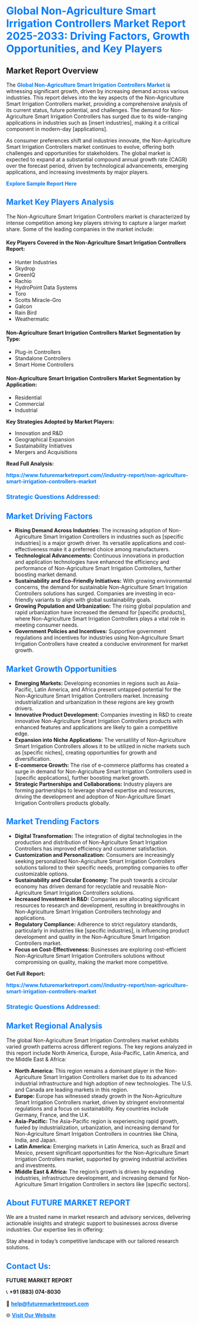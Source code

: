 <h1 style="color: #007BFF;">Global Non-Agriculture Smart Irrigation Controllers Market Report 2025-2033: Driving Factors, Growth Opportunities, and Key Players</h1>

<section id="overview">
<h2>Market Report Overview</h2>
<p>The <a href="https://www.futuremarketreport.com//industry-report/non-agriculture-smart-irrigation-controllers-market" style="color: #007BFF; text-decoration: none;"><strong>Global Non-Agriculture Smart Irrigation Controllers Market</strong></a> is witnessing significant growth, driven by increasing demand across various industries. This report delves into the key aspects of the Non-Agriculture Smart Irrigation Controllers market, providing a comprehensive analysis of its current status, future potential, and challenges. The demand for Non-Agriculture Smart Irrigation Controllers has surged due to its wide-ranging applications in industries such as [insert industries], making it a critical component in modern-day [applications].</p>
<p>As consumer preferences shift and industries innovate, the Non-Agriculture Smart Irrigation Controllers market continues to evolve, offering both challenges and opportunities for stakeholders. The global market is expected to expand at a substantial compound annual growth rate (CAGR) over the forecast period, driven by technological advancements, emerging applications, and increasing investments by major players.</p>
</section>

<section id="overview">
<p><a href="https://www.futuremarketreport.com//request-sample/reportId=52519" style="color: #007BFF; text-decoration: none;"><strong>Explore Sample Report Here</strong></a></p>
</section>

<section id="key-players">
<h2 style="color: #007BFF;">Market Key Players Analysis</h2>
<p>The Non-Agriculture Smart Irrigation Controllers market is characterized by intense competition among key players striving to capture a larger market share. Some of the leading companies in the market include:</p>
<h4>Key Players Covered in the Non-Agriculture Smart Irrigation Controllers Report:</h4>
<ul><li>Hunter Industries</li><li>Skydrop</li><li>GreenIQ</li><li>Rachio</li><li>HydroPoint Data Systems</li><li>Toro</li><li>Scotts Miracle-Gro</li><li>Galcon</li><li>Rain Bird</li><li>Weathermatic</li></ul>
<h4>Non-Agriculture Smart Irrigation Controllers Market Segmentation by Type:</h4>
<ul><li>Plug-in Controllers</li><li>Standalone Controllers</li><li>Smart Home Controllers</li></ul>

<h4>Non-Agriculture Smart Irrigation Controllers Market Segmentation by Application:</h4>
<ul><li>Residential</li><li>Commercial</li><li>Industrial</li></ul>
<p><strong>Key Strategies Adopted by Market Players:</strong></p>
<ul>
<li>Innovation and R&D</li>
<li>Geographical Expansion</li>
<li>Sustainability Initiatives</li>
<li>Mergers and Acquisitions</li>
</ul>
</section>

<section>
<p><strong>Read Full Analysis: </strong></p><a href="https://www.futuremarketreport.com//industry-report/non-agriculture-smart-irrigation-controllers-market" style="color: #007BFF; text-decoration: none;"><strong>https://www.futuremarketreport.com//industry-report/non-agriculture-smart-irrigation-controllers-market</strong></a>
<h3 style="color: #007BFF;">Strategic Questions Addressed:</h3>
</section>

<section id="driving-factors">
<h2 style="color: #007BFF;">Market Driving Factors</h2>
<ul>
<li><strong>Rising Demand Across Industries:</strong> The increasing adoption of Non-Agriculture Smart Irrigation Controllers in industries such as [specific industries] is a major growth driver. Its versatile applications and cost-effectiveness make it a preferred choice among manufacturers.</li>
<li><strong>Technological Advancements:</strong> Continuous innovations in production and application technologies have enhanced the efficiency and performance of Non-Agriculture Smart Irrigation Controllers, further boosting market demand.</li>
<li><strong>Sustainability and Eco-Friendly Initiatives:</strong> With growing environmental concerns, the demand for sustainable Non-Agriculture Smart Irrigation Controllers solutions has surged. Companies are investing in eco-friendly variants to align with global sustainability goals.</li>
<li><strong>Growing Population and Urbanization:</strong> The rising global population and rapid urbanization have increased the demand for [specific products], where Non-Agriculture Smart Irrigation Controllers plays a vital role in meeting consumer needs.</li>
<li><strong>Government Policies and Incentives:</strong> Supportive government regulations and incentives for industries using Non-Agriculture Smart Irrigation Controllers have created a conducive environment for market growth.</li>
</ul>
</section>

<section id="growth-opportunities">
<h2 style="color: #007BFF;">Market Growth Opportunities</h2>
<ul>
<li><strong>Emerging Markets:</strong> Developing economies in regions such as Asia-Pacific, Latin America, and Africa present untapped potential for the Non-Agriculture Smart Irrigation Controllers market. Increasing industrialization and urbanization in these regions are key growth drivers.</li>
<li><strong>Innovative Product Development:</strong> Companies investing in R&D to create innovative Non-Agriculture Smart Irrigation Controllers products with enhanced features and applications are likely to gain a competitive edge.</li>
<li><strong>Expansion into Niche Applications:</strong> The versatility of Non-Agriculture Smart Irrigation Controllers allows it to be utilized in niche markets such as [specific niches], creating opportunities for growth and diversification.</li>
<li><strong>E-commerce Growth:</strong> The rise of e-commerce platforms has created a surge in demand for Non-Agriculture Smart Irrigation Controllers used in [specific applications], further boosting market growth.</li>
<li><strong>Strategic Partnerships and Collaborations:</strong> Industry players are forming partnerships to leverage shared expertise and resources, driving the development and adoption of Non-Agriculture Smart Irrigation Controllers products globally.</li>
</ul>
</section>

<section id="trending-factors">
<h2 style="color: #007BFF;">Market Trending Factors</h2>
<ul>
<li><strong>Digital Transformation:</strong> The integration of digital technologies in the production and distribution of Non-Agriculture Smart Irrigation Controllers has improved efficiency and customer satisfaction.</li>
<li><strong>Customization and Personalization:</strong> Consumers are increasingly seeking personalized Non-Agriculture Smart Irrigation Controllers solutions tailored to their specific needs, prompting companies to offer customizable options.</li>
<li><strong>Sustainability and Circular Economy:</strong> The push towards a circular economy has driven demand for recyclable and reusable Non-Agriculture Smart Irrigation Controllers solutions.</li>
<li><strong>Increased Investment in R&D:</strong> Companies are allocating significant resources to research and development, resulting in breakthroughs in Non-Agriculture Smart Irrigation Controllers technology and applications.</li>
<li><strong>Regulatory Compliance:</strong> Adherence to strict regulatory standards, particularly in industries like [specific industries], is influencing product development and quality in the Non-Agriculture Smart Irrigation Controllers market.</li>
<li><strong>Focus on Cost-Effectiveness:</strong> Businesses are exploring cost-efficient Non-Agriculture Smart Irrigation Controllers solutions without compromising on quality, making the market more competitive.</li>
</ul>
</section>

<section>
<p><strong>Get Full Report: </strong></p><a href="https://www.futuremarketreport.com//industry-report/non-agriculture-smart-irrigation-controllers-market" style="color: #007BFF; text-decoration: none;"><strong>https://www.futuremarketreport.com//industry-report/non-agriculture-smart-irrigation-controllers-market</strong></a>
<h3 style="color: #007BFF;">Strategic Questions Addressed:</h3>
</section>


<section id="regional-analysis">
<h2 style="color: #007BFF;">Market Regional Analysis</h2>
<p>The global Non-Agriculture Smart Irrigation Controllers market exhibits varied growth patterns across different regions. The key regions analyzed in this report include North America, Europe, Asia-Pacific, Latin America, and the Middle East & Africa:</p>
<ul>
<li><strong>North America:</strong> This region remains a dominant player in the Non-Agriculture Smart Irrigation Controllers market due to its advanced industrial infrastructure and high adoption of new technologies. The U.S. and Canada are leading markets in this region.</li>
<li><strong>Europe:</strong> Europe has witnessed steady growth in the Non-Agriculture Smart Irrigation Controllers market, driven by stringent environmental regulations and a focus on sustainability. Key countries include Germany, France, and the U.K.</li>
<li><strong>Asia-Pacific:</strong> The Asia-Pacific region is experiencing rapid growth, fueled by industrialization, urbanization, and increasing demand for Non-Agriculture Smart Irrigation Controllers in countries like China, India, and Japan.</li>
<li><strong>Latin America:</strong> Emerging markets in Latin America, such as Brazil and Mexico, present significant opportunities for the Non-Agriculture Smart Irrigation Controllers market, supported by growing industrial activities and investments.</li>
<li><strong>Middle East & Africa:</strong> The region’s growth is driven by expanding industries, infrastructure development, and increasing demand for Non-Agriculture Smart Irrigation Controllers in sectors like [specific sectors].</li>
</ul>
</section>

<footer>
<h2 style="color: #007BFF;">About FUTURE MARKET REPORT</h2>
<p>We are a trusted name in market research and advisory services, delivering actionable insights and strategic support to businesses across diverse industries. Our expertise lies in offering:</p>

<p>Stay ahead in today’s competitive landscape with our tailored research solutions.</p>

<h2 style="color: #007BFF;">Contact Us:</h2>
<p><strong>FUTURE MARKET REPORT</strong></p>
<p>📞 <strong>+91 (883) 074-8030</strong></p>
<p>📧 <strong><a href="mailto:help@futuremarketreport.com" style="color: #007BFF;">help@futuremarketreport.com</a></strong></p>
<p>🌐 <strong><a href="https://www.futuremarketreport.com/" style="color: #007BFF;">Visit Our Website</a></strong></p>
</footer>